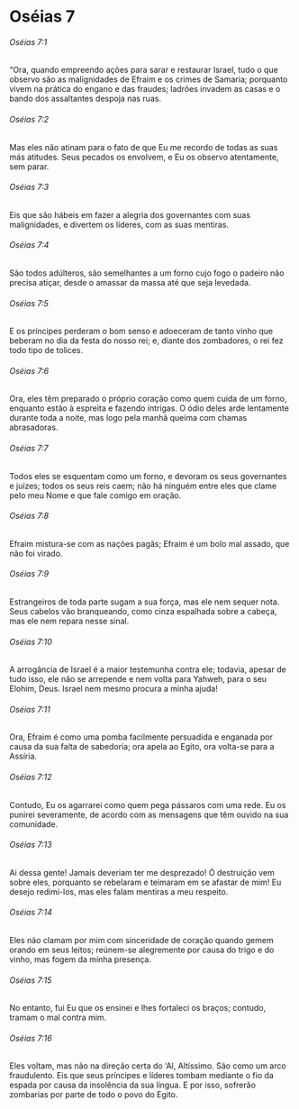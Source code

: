 # Oséias 7

###### Oséias 7:1

“Ora, quando empreendo ações para sarar e restaurar Israel, tudo o que observo são as malignidades de Efraim e os crimes de Samaria; porquanto vivem na prática do engano e das fraudes; ladrões invadem as casas e o bando dos assaltantes despoja nas ruas.

###### Oséias 7:2

Mas eles não atinam para o fato de que Eu me recordo de todas as suas más atitudes. Seus pecados os envolvem, e Eu os observo atentamente, sem parar.

###### Oséias 7:3

Eis que são hábeis em fazer a alegria dos governantes com suas malignidades, e divertem os líderes, com as suas mentiras.

###### Oséias 7:4

São todos adúlteros, são semelhantes a um forno cujo fogo o padeiro não precisa atiçar, desde o amassar da massa até que seja levedada.

###### Oséias 7:5

E os príncipes perderam o bom senso e adoeceram de tanto vinho que beberam no dia da festa do nosso rei; e, diante dos zombadores, o rei fez todo tipo de tolices.

###### Oséias 7:6

Ora, eles têm preparado o próprio coração como quem cuida de um forno, enquanto estão à espreita e fazendo intrigas. O ódio deles arde lentamente durante toda a noite, mas logo pela manhã queima com chamas abrasadoras.

###### Oséias 7:7

Todos eles se esquentam como um forno, e devoram os seus governantes e juízes; todos os seus reis caem; não há ninguém entre eles que clame pelo meu Nome e que fale comigo em oração.

###### Oséias 7:8

Efraim mistura-se com as nações pagãs; Efraim é um bolo mal assado, que não foi virado.

###### Oséias 7:9

Estrangeiros de toda parte sugam a sua força, mas ele nem sequer nota. Seus cabelos vão branqueando, como cinza espalhada sobre a cabeça, mas ele nem repara nesse sinal.

###### Oséias 7:10

A arrogância de Israel é a maior testemunha contra ele; todavia, apesar de tudo isso, ele não se arrepende e nem volta para Yahweh, para o seu Elohim, Deus. Israel nem mesmo procura a minha ajuda!

###### Oséias 7:11

Ora, Efraim é como uma pomba facilmente persuadida e enganada por causa da sua falta de sabedoria; ora apela ao Egito, ora volta-se para a Assíria.

###### Oséias 7:12

Contudo, Eu os agarrarei como quem pega pássaros com uma rede. Eu os punirei severamente, de acordo com as mensagens que têm ouvido na sua comunidade.

###### Oséias 7:13

Ai dessa gente! Jamais deveriam ter me desprezado! Ó destruição vem sobre eles, porquanto se rebelaram e teimaram em se afastar de mim! Eu desejo redimi-los, mas eles falam mentiras a meu respeito.

###### Oséias 7:14

Eles não clamam por mim com sinceridade de coração quando gemem orando em seus leitos; reúnem-se alegremente por causa do trigo e do vinho, mas fogem da minha presença.

###### Oséias 7:15

No entanto, fui Eu que os ensinei e lhes fortaleci os braços; contudo, tramam o mal contra mim.

###### Oséias 7:16

Eles voltam, mas não na direção certa do ‘Al, Altíssimo. São como um arco fraudulento. Eis que seus príncipes e líderes tombam mediante o fio da espada por causa da insolência da sua língua. E por isso, sofrerão zombarias por parte de todo o povo do Egito.

